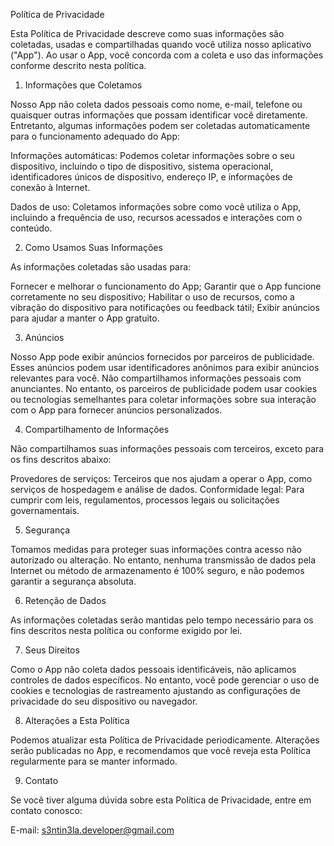 Política de Privacidade

Esta Política de Privacidade descreve como suas informações são coletadas, usadas e compartilhadas quando você utiliza nosso aplicativo ("App"). Ao usar o App, você concorda com a coleta e uso das informações conforme descrito nesta política.

1. Informações que Coletamos

Nosso App não coleta dados pessoais como nome, e-mail, telefone ou quaisquer outras informações que possam identificar você diretamente. Entretanto, algumas informações podem ser coletadas automaticamente para o funcionamento adequado do App:

Informações automáticas: Podemos coletar informações sobre o seu dispositivo, incluindo o tipo de dispositivo, sistema operacional, identificadores únicos de dispositivo, endereço IP, e informações de conexão à Internet.

Dados de uso: Coletamos informações sobre como você utiliza o App, incluindo a frequência de uso, recursos acessados e interações com o conteúdo.

2. Como Usamos Suas Informações

As informações coletadas são usadas para:

Fornecer e melhorar o funcionamento do App;
Garantir que o App funcione corretamente no seu dispositivo;
Habilitar o uso de recursos, como a vibração do dispositivo para notificações ou feedback tátil;
Exibir anúncios para ajudar a manter o App gratuito.

3. Anúncios

Nosso App pode exibir anúncios fornecidos por parceiros de publicidade. Esses anúncios podem usar identificadores anônimos para exibir anúncios relevantes para você. Não compartilhamos informações pessoais com anunciantes. No entanto, os parceiros de publicidade podem usar cookies ou tecnologias semelhantes para coletar informações sobre sua interação com o App para fornecer anúncios personalizados.

4. Compartilhamento de Informações

Não compartilhamos suas informações pessoais com terceiros, exceto para os fins descritos abaixo:

Provedores de serviços: Terceiros que nos ajudam a operar o App, como serviços de hospedagem e análise de dados.
Conformidade legal: Para cumprir com leis, regulamentos, processos legais ou solicitações governamentais.

5. Segurança

Tomamos medidas para proteger suas informações contra acesso não autorizado ou alteração. No entanto, nenhuma transmissão de dados pela Internet ou método de armazenamento é 100% seguro, e não podemos garantir a segurança absoluta.

6. Retenção de Dados

As informações coletadas serão mantidas pelo tempo necessário para os fins descritos nesta política ou conforme exigido por lei.

7. Seus Direitos

Como o App não coleta dados pessoais identificáveis, não aplicamos controles de dados específicos. No entanto, você pode gerenciar o uso de cookies e tecnologias de rastreamento ajustando as configurações de privacidade do seu dispositivo ou navegador.

8. Alterações a Esta Política

Podemos atualizar esta Política de Privacidade periodicamente. Alterações serão publicadas no App, e recomendamos que você reveja esta Política regularmente para se manter informado.

9. Contato

Se você tiver alguma dúvida sobre esta Política de Privacidade, entre em contato conosco:

E-mail: s3ntin3la.developer@gmail.com
